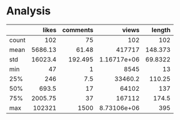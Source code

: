 


# Analysis

|       |     likes |   comments |            views |   length |
|:------|----------:|-----------:|-----------------:|---------:|
| count |    102    |     75     |    102           | 102      |
| mean  |   5686.13 |     61.48  | 417717           | 148.373  |
| std   |  16023.4  |    192.495 |      1.16717e+06 |  69.8322 |
| min   |     47    |      1     |   8545           |  13      |
| 25%   |    246    |      7.5   |  33460.2         | 110.25   |
| 50%   |    693.5  |     17     |  64102           | 137      |
| 75%   |   2005.75 |     37     | 167112           | 174.5    |
| max   | 102321    |   1500     |      8.73106e+06 | 395      |
